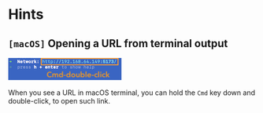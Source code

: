 # Hints

## `[macOS]` Opening a URL from terminal output

![](.images/macos-terminal-links.png)

When you see a URL in macOS terminal, you can hold the `Cmd` key down and double-click, to open such link.

